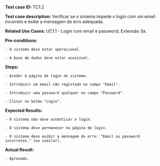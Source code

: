 **Test case ID:** TC1.2

**Test case description:**  Verificar se o sistema impede o login com um email incorreto e exibe a mensagem de erro adequada.

**Related Use Cases:** UC1.1 - Login com email e password, Extensão 3a.

**Pre-conditions:**

    - O sistema deve estar operacional.

    - A base de dados deve estar acessível.

**Steps:**

    - Aceder à página de login do sistema.

    - Introduzir um email não registado no campo "Email".

    - Introduzir uma password qualquer no campo "Password".

    - Clicar no botão "Login".

**Expected Results:**

    - O sistema não deve autenticar o login.

    - O sistema deve permanecer na página de login.

    - O sistema deve exibir a mensagem de erro: "Email ou password incorretos." (ou similar).

**Actual Result:**

    - Aprovado.